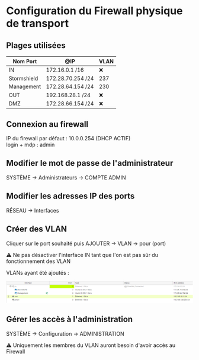 # Configuration du Firewall physique de transport

## Plages utilisées

| Nom Port | @IP | VLAN |
|----------|-----|------|
| IN | 172.16.0.1 /16 | ❌ |
| Stormshield | 172.28.70.254 /24 | 237 |
| Management | 172.28.64.154 /24 | 230 |
| OUT | 192.168.28.1 /24 | ❌ |
| DMZ | 172.28.66.154 /24 | ❌ |

## Connexion au firewall

IP du firewall par défaut : 10.0.0.254 (DHCP ACTIF)
<br>
login + mdp : admin

## Modifier le mot de passe de l'administrateur


SYSTÈME -> Administrateurs -> COMPTE ADMIN


## Modifier les adresses IP des ports

RÉSEAU -> Interfaces

## Créer des VLAN

Cliquer sur le port souhaité puis AJOUTER -> VLAN -> pour (port)

⚠️ Ne pas désactiver l'interface IN tant que l'on est pas sûr du fonctionnement des VLAN

VLANs ayant été ajoutés :

![Organisation des ports](../../../img/Firewall/orga_vlan.PNG)

## Gérer les accès à l'administration

SYSTÈME -> Configuration -> ADMINISTRATION 

⚠️ Uniquement les membres du VLAN auront besoin d'avoir accès au Firewall